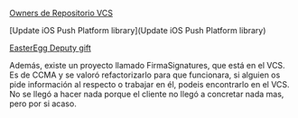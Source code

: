 [Owners de Repositorio VCS](vcs_repository_owners)

[Update iOS Push Platform library](Update iOS Push Platform library)

[EasterEgg Deputy gift](EasterEgg)


Además, existe un proyecto llamado FirmaSignatures, que está en el VCS. Es de CCMA y se valoró refactorizarlo para que funcionara, si alguien os pide información al respecto o trabajar en él, podeis encontrarlo en el VCS. No se llegó a hacer nada porque el cliente no llegó a concretar nada mas, pero por si acaso.
